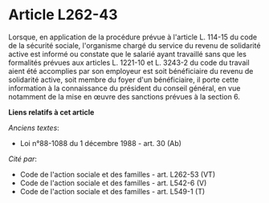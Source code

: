 # Article L262-43

Lorsque, en application de la procédure prévue à l'article L. 114-15 du code de la sécurité sociale, l'organisme chargé du
service du revenu de solidarité active est informé ou constate que le salarié ayant travaillé sans que les formalités prévues
aux articles L. 1221-10 et L. 3243-2 du code du travail aient été accomplies par son employeur est soit bénéficiaire du
revenu de solidarité active, soit membre du foyer d'un bénéficiaire, il porte cette information à la connaissance du
président du conseil général, en vue notamment de la mise en œuvre des sanctions prévues à la section 6.

**Liens relatifs à cet article**

_Anciens textes_:

  - Loi n°88-1088 du 1 décembre 1988 - art. 30 (Ab)

_Cité par_:

  - Code de l'action sociale et des familles - art. L262-53 (VT)
  - Code de l'action sociale et des familles - art. L542-6 (V)
  - Code de l'action sociale et des familles - art. L549-1 (T)
